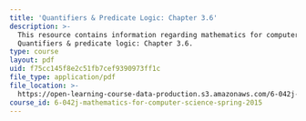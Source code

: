 ```yaml
---
title: 'Quantifiers & Predicate Logic: Chapter 3.6'
description: >-
  This resource contains information regarding mathematics for computer science:
  Quantifiers & predicate logic: Chapter 3.6.
type: course
layout: pdf
uid: f75cc145f8e2c51fb7cef9390973ff1c
file_type: application/pdf
file_location: >-
  https://open-learning-course-data-production.s3.amazonaws.com/6-042j-mathematics-for-computer-science-spring-2015/f75cc145f8e2c51fb7cef9390973ff1c_MIT6_042JS15_Session5.pdf
course_id: 6-042j-mathematics-for-computer-science-spring-2015
---
```

